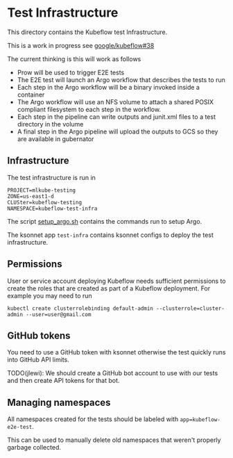 # Test Infrastructure

This directory contains the Kubeflow test Infrastructure.

This is a work in progress see [google/kubeflow#38](https://github.com/google/kubeflow/issues/38)

The current thinking is this will work as follows

  * Prow will be used to trigger E2E tests
  * The E2E test will launch an Argo workflow that describes the tests to run
  * Each step in the Argo workflow will be a binary invoked inside a container
  * The Argo workflow will use an NFS volume to attach a shared POSIX compliant filesystem to each step in the 
    workflow.
  * Each step in the pipeline can write outputs and junit.xml files to a test directory in the volume
  * A final step in the Argo pipeline will upload the outputs to GCS so they are available in gubernator

## Infrastructure

The test infrastructure is run in

```
PROJECT=mlkube-testing
ZONE=us-east1-d
CLUSter=kubeflow-testing
NAMESPACE=kubeflow-test-infra
```

The script [setup_argo.sh](setup_argo.sh) contains the commands run to setup Argo.

The ksonnet app `test-infra` contains ksonnet configs to deploy the test infrastructure.


## Permissions

User or service account deploying Kubeflow needs sufficient permissions to create the roles that are created as part of a Kubeflow deployment. For example you may need to run

```
kubectl create clusterrolebinding default-admin --clusterrole=cluster-admin --user=user@gmail.com
```

## GitHub tokens

You need to use a GitHub token with ksonnet otherwise the test quickly runs into GitHub API limits.

TODO(jlewi): We should create a GitHub bot account to use with our tests and then create API tokens for that bot.

## Managing namespaces

All namespaces created for the tests should be labeled with `app=kubeflow-e2e-test`.

This can be used to manually delete old namespaces that weren't properly garbage collected.
